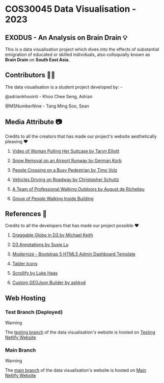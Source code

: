 # COS30045 Data Visualisation - 2023

## EXODUS - An Analysis on Brain Drain :bulb:

This is a data visualisation project which dives into the effects of substantial emigration of educated or skilled individuals, also colloquially known as **Brain Drain** on **South East Asia**.

## Contributors :technologist:
The data visualisation is a student project developed by: -

@adriankhoointi - Khoo Chee Seng, Adrian

@MSNumberNine - Tang Ming Soo, Sean


## Media Attribute :camera:
Credits to all the creators that has made our project's website aesthetically pleasing :heart:

1. [Video of Woman Pulling Her Suitcase by Taryn Elliott](https://www.pexels.com/video/video-of-woman-pulling-her-suitcase-4684101/)

2. [Snow Removal on an Airport Runway by German Korb](https://www.pexels.com/video/snow-removal-on-an-airport-runway-3657191/)

3. [People Crossing on a Busy Pedestrian by Timo Volz](https://www.pexels.com/video/people-crossing-on-a-busy-pedestrian-5544073/)

4. [Vehicles Driving on Roadway by Christopher Schultz](https://www.pexels.com/video/vehicles-driving-on-roadway-5927708/)

5. [A Team of Professional Walking Outdoors by August de Richelieu](https://www.pexels.com/video/a-team-of-professionals-walking-outdoors-4480978/)

6. [Group of People Walking Inside Building](https://unsplash.com/photos/group-of-people-walking-inside-building-ZcvJ2DqSp6k)

## References :page_with_curl:
Credits to all the developers that has made our project possible  :heart:

1. [Draggable Globe in D3 by Michael Keith](https://observablehq.com/@michael-keith/draggable-globe-in-d3)

2. [D3 Annotations by Susie Lu](https://d3-annotation.susielu.com/#setup)

3. [Modernize - Bootstrap 5 HTML5 Admin Dashboard Template](https://themewagon.com/themes/modernize/)

4. [Tabler Icons](https://tabler-icons.io/)

5. [Scrollify by Luke Haas](https://projects.lukehaas.me/scrollify/#home)

6. [Custom GEOJson Builder by ashkyd](https://geojson-maps.ash.ms)

## Web Hosting

### Test Branch (Deployed)
> [!WARNING]
> The [testing branch](https://github.com/adriankhoointi/migration-dv/tree/dev) of the data visualisation's website is hosted on [Testing Netlify Website](https://test-cos30045-bkk-migration.netlify.app/)

### Main Branch
> [!WARNING]
> The [main branch](https://github.com/adriankhoointi/migration-dv/) of the data visualisation's website is hosted on [Main Netlify Website](https://cos30045-bkk-migration.netlify.app/)